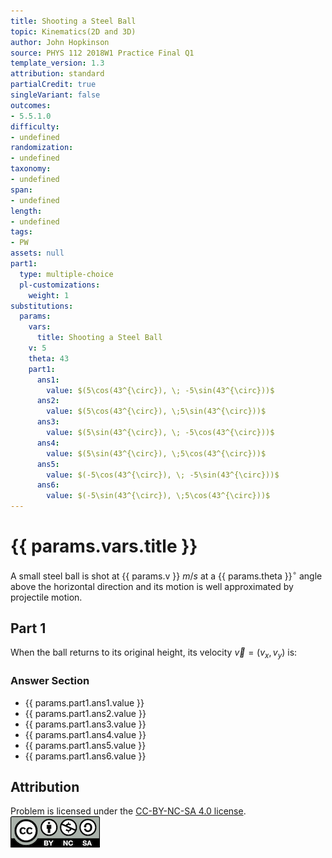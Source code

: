 ```yaml
---
title: Shooting a Steel Ball
topic: Kinematics(2D and 3D)
author: John Hopkinson
source: PHYS 112 2018W1 Practice Final Q1
template_version: 1.3
attribution: standard
partialCredit: true
singleVariant: false
outcomes:
- 5.5.1.0
difficulty:
- undefined
randomization:
- undefined
taxonomy:
- undefined
span:
- undefined
length:
- undefined
tags:
- PW
assets: null
part1:
  type: multiple-choice
  pl-customizations:
    weight: 1
substitutions:
  params:
    vars:
      title: Shooting a Steel Ball
    v: 5
    theta: 43
    part1:
      ans1:
        value: $(5\cos(43^{\circ}), \; -5\sin(43^{\circ}))$
      ans2:
        value: $(5\cos(43^{\circ}), \;5\sin(43^{\circ}))$
      ans3:
        value: $(5\sin(43^{\circ}), \; -5\cos(43^{\circ}))$
      ans4:
        value: $(5\sin(43^{\circ}), \;5\cos(43^{\circ}))$
      ans5:
        value: $(-5\cos(43^{\circ}), \; -5\sin(43^{\circ}))$
      ans6:
        value: $(-5\sin(43^{\circ}), \;5\cos(43^{\circ}))$
---
```

# {{ params.vars.title }}
A small steel ball is shot at {{ params.v }} $m/s$ at a {{ params.theta }}$^{\circ}$ angle above the horizontal direction and its motion is well approximated by projectile motion.

## Part 1

When the ball returns to its original height, its velocity $\overrightarrow{v} = (v_x, v_y)$ is:

### Answer Section

- {{ params.part1.ans1.value }}
- {{ params.part1.ans2.value }}
- {{ params.part1.ans3.value }}
- {{ params.part1.ans4.value }}
- {{ params.part1.ans5.value }}
- {{ params.part1.ans6.value }}

## Attribution

Problem is licensed under the [CC-BY-NC-SA 4.0 license](https://creativecommons.org/licenses/by-nc-sa/4.0/).<br> ![The Creative Commons 4.0 license requiring attribution-BY, non-commercial-NC, and share-alike-SA license.](https://raw.githubusercontent.com/firasm/bits/master/by-nc-sa.png)